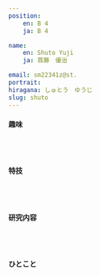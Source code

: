 ```yaml
---
position:
    en: B 4
    ja: B 4

name: 
    en: Shuto Yuji
    ja: 首藤　優治

email: sm22341z@st.
portrait: 
hiragana: しゅとう　ゆうじ
slug: shuto
---
```


#### 趣味

<br><br>

#### 特技

<br><br>

#### 研究内容

<br><br>

#### ひとこと

<br><br>
